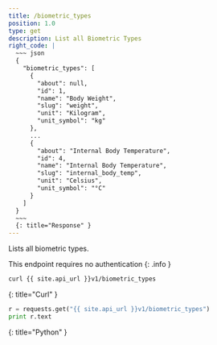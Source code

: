 ```yaml
---
title: /biometric_types
position: 1.0
type: get
description: List all Biometric Types
right_code: |
  ~~~ json
  {
    "biometric_types": [
      {
        "about": null,
        "id": 1,
        "name": "Body Weight",
        "slug": "weight",
        "unit": "Kilogram",
        "unit_symbol": "kg"
      },
      ...
      {
        "about": "Internal Body Temperature",
        "id": 4,
        "name": "Internal Body Temperature",
        "slug": "internal_body_temp",
        "unit": "Celsius",
        "unit_symbol": "°C"
      }
    ]
  }
  ~~~
  {: title="Response" }
---
```


Lists all biometric types.

This endpoint requires no authentication
{: .info }

~~~ bash
curl {{ site.api_url }}v1/biometric_types
~~~
{: title="Curl" }

~~~ python
r = requests.get("{{ site.api_url }}v1/biometric_types")
print r.text
~~~
{: title="Python" }
